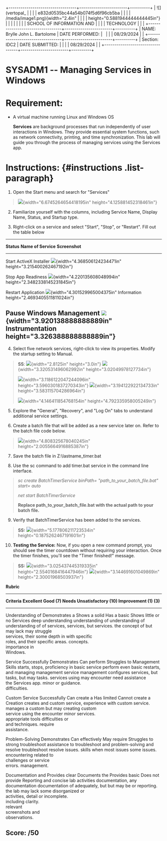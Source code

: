 +----------------------------------+------------------------+----------+
| ![](vertopal_                    |                        |          |
| e832d0535bc44a54b074f5d6f96cb5ba |                        |          |
| /media/image1.png){width="2.4in" |                        |          |
| height="0.5881944444444445in"}   |                        |          |
|                                  |                        |          |
| SCHOOL OF INFORMATION AND        |                        |          |
| TECHNOLOGY                       |                        |          |
+----------------------------------+------------------------+----------+
| NAME: Brylle John L. Bartolome   | DATE PERFORMED:        |          |
|                                  | 08/29/2024             |          |
+----------------------------------+------------------------+----------+
| Section: IDC2                    | DATE SUBMITTED:        |          |
|                                  | 08/29/2024             |          |
+----------------------------------+------------------------+----------+

# SYSADM1 -- Managing Services in Windows

# Requirement: 

-   A virtual machine running Linux and Windows OS

    **Services** are background processes that run independently of user
    interactions in Windows. They provide essential system functions,
    such as network connectivity, printing, and time synchronization.
    This lab will guide you through the process of managing services
    using the Services app.

# Instructions:  {#instructions .list-paragraph}

1.  Open the Start menu and search for \"Services\"

> ![](vertopal_e832d0535bc44a54b074f5d6f96cb5ba/media/image2.png){width="6.6745264654418195in"
> height="4.125881452318461in"}

2.  Familiarize yourself with the columns, including Service Name,
    Display Name, Status, and Startup type.

3.  Right-click on a service and select \"Start\", \"Stop\", or
    \"Restart\". Fill out the table below

  ------------------------------------------------------------------------------------------------------------------------------
  **Status**   **Name of Service** **Screenshot**
  ------------ ------------------- ---------------------------------------------------------------------------------------------
  Start        ActiveX Installer   ![](vertopal_e832d0535bc44a54b074f5d6f96cb5ba/media/image3.png){width="4.368506124234471in"
                                   height="3.215400262467192in"}

                                   

  Stop         App Readiness       ![](vertopal_e832d0535bc44a54b074f5d6f96cb5ba/media/image4.png){width="4.220135608048994in"
                                   height="2.3482338145231845in"}

  Restart      Application         ![](vertopal_e832d0535bc44a54b074f5d6f96cb5ba/media/image5.png){width="4.301529965004375in"
               Information         height="2.4693405511811024in"}

  Pause        Windows Management  ![](vertopal_e832d0535bc44a54b074f5d6f96cb5ba/media/image6.png){width="3.920138888888889in"
               Instrumentation     height="3.326388888888889in"}
  ------------------------------------------------------------------------------------------------------------------------------

4.  Select five network services, right-click to view its properties.
    Modify the startup setting to Manual.

> **SS**:
> ![](vertopal_e832d0535bc44a54b074f5d6f96cb5ba/media/image7.png){width="2.8125in"
> height="3.0in"}
> ![](vertopal_e832d0535bc44a54b074f5d6f96cb5ba/media/image8.png){width="3.320531496062992in"
> height="3.02049978127734in"}
>
> ![](vertopal_e832d0535bc44a54b074f5d6f96cb5ba/media/image9.png){width="3.1186122047244096in"
> height="3.5960301837270343in"}
> ![](vertopal_e832d0535bc44a54b074f5d6f96cb5ba/media/image10.png){width="3.194122922134733in"
> height="3.583115704286964in"}
>
> ![](vertopal_e832d0535bc44a54b074f5d6f96cb5ba/media/image11.png){width="4.146411854768154in"
> height="4.792335958005249in"}

5.  Explore the \"General\", \"Recovery\", and \"Log On\" tabs to
    understand additional service settings.

6.  Create a batch file that will be added as a new service later on.
    Refer to the batch file code below.

> ![](vertopal_e832d0535bc44a54b074f5d6f96cb5ba/media/image12.png){width="4.808325678040245in"
> height="2.0055664916885387in"}

7.  Save the batch file in Z:\\lastname_timer.bat

8.  Use the sc command to add timer.bat service in the command line
    interface.

> *sc create BatchTimerService binPath= \"path_to_your_batch_file.bat\"
> start= auto*
>
> *net start BatchTimerService*
>
> **Replace path_to_your_batch_file.bat with the actual path to your
> batch file.**

9.  Verify that BatchTimerService has been added to the services.

> **SS:**
> ![](vertopal_e832d0535bc44a54b074f5d6f96cb5ba/media/image13.png){width="5.177806211723534in"
> height="0.1875262467191601in"}

10. **Testing the Service:** Now, if you open a new command prompt, you
    should see the timer countdown without requiring your interaction.
    Once the timer finishes, you\'ll see the \"Timer finished!\"
    message.

> **SS:**
> ![](vertopal_e832d0535bc44a54b074f5d6f96cb5ba/media/image14.png){width="3.025437445319335in"
> height="2.5540168416447946in"}
> ![](vertopal_e832d0535bc44a54b074f5d6f96cb5ba/media/image15.png){width="3.144691601049869in"
> height="2.30001968503937in"}

**Rubric**

  ---------------------------------------------------------------------------------------
  **Criteria**      **Excellent       **Good (7)**    **Needs          **Unsatisfactory
                    (10)**                            Improvement      (1)**
                                                      (3)**            
  ----------------- ----------------- --------------- ---------------- ------------------
  Understanding of  Demonstrates a    Shows a solid   Has a basic      Shows little or no
  Services          deep              understanding   understanding of understanding of
                    understanding of  of services,    services, but    services.
                    the concept of    but may lack    may struggle     
                    services, their   some depth in   with specific    
                    roles, and their  specific areas. concepts.        
                    importance in                                      
                    Windows.                                           

  Service           Successfully      Demonstrates    Can perform      Struggles to
  Management Skills starts, stops,    proficiency in  basic service    perform even basic
                    restarts, and     managing        management       service management
                    configures        services, but   tasks, but may   tasks.
                    services using    may encounter   need assistance  
                    the Services app. minor           or guidance.     
                                      difficulties.                    

  Custom Service    Successfully      Can create a    Has limited      Cannot create a
  Creation          creates and       custom service, experience with  custom service.
                    manages a custom  but may         creating custom  
                    service using the encounter minor services.        
                    appropriate tools difficulties or                  
                    and techniques.   require                          
                                      assistance.                      

  Problem-Solving   Demonstrates      Can effectively May require      Struggles to
                    strong            troubleshoot    assistance to    troubleshoot and
                    problem-solving   and resolve     troubleshoot     resolve issues.
                    skills when       most issues     some issues.     
                    encountering      related to                       
                    challenges or     service                          
                    errors.           management.                      

  Documentation and Provides clear    Documents the   Provides basic   Does not provide
  Reporting         and concise       lab activities  documentation,   any documentation
                    documentation of  adequately, but but may be       or reporting.
                    the lab           may lack some   disorganized or  
                    activities,       detail or       incomplete.      
                    including         clarity.                         
                    relevant                                           
                    screenshots and                                    
                    observations.                                      

  **Score:**        **/50**                                            
  ---------------------------------------------------------------------------------------
